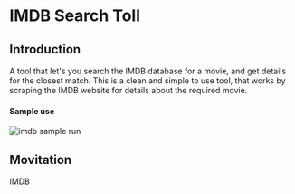 # IMDB Search Toll

Introduction
------------

A tool that let's you search the IMDB database for a movie, and get details for the closest match. This is a clean and simple to use tool, that works by scraping the IMDB website for details about the required movie. 
#### Sample use
![imdb sample run](https://user-images.githubusercontent.com/19142014/27252885-56d5eeae-5386-11e7-9532-12372eac5bc4.jpg)

Movitation
----------

IMDB 
